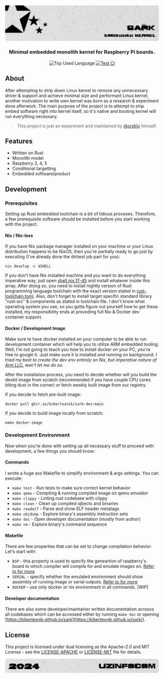 <p align="center">
    <img src=".github/assets/header.png" alt="Kibertexnik's {Sark}">
</p>

<p align="center">
    <h3 align="center">Minimal embedded monolith kernel for Raspberry Pi boards.</h3>
</p>

<p align="center">
    <img align="center" src="https://img.shields.io/github/languages/top/kibertexnik/sark?style=flat&logo=rust&logoColor=ffffff&labelColor=242424&color=242424" alt="Top Used Language">
    <a href="https://github.com/kibertexnik/sark/actions/workflows/test.yml"><img align="center" src="https://img.shields.io/github/actions/workflow/status/kibertexnik/sark/test.yml?style=flat&logo=github&logoColor=ffffff&labelColor=242424&color=242424" alt="Test CI"></a>
</p>

## About

After attempting to strip down Linux kernel to remove any unnecessary driver & support and achieve minimal size and performant Linux kernel, another
motivation to write own kernel was born as a research & experiment done afterwork. The main purpose of the project is to attempt to ship embed
software right into kernel itself, so it's native and booting kernel will run everything necessary.

> This project is just an experiment and maintained by [@orzklv](https://github.com/orzklv) himself.

## Features

- Written on Rust
- Monolith model
- Raspberry 3, 4, 5
- Conditional targetting
- Embedded software/product

## Development

### Prerequisites

Setting up Rust embedded toolchain is a bit of tidious proceses. Therefore, a few prerequisite software should be installed before you start working with the project.

#### Nix / Nix-less

If you have Nix package manager installed on your machine or your Linux distribution happens to be NixOS, then you're partially ready to go just by executing (I've already done the dirtiest job part for you):

```shell
nix develop -c $SHELL
```

If you don't have Nix installed machine and you want to do everything imperative way, just open [shell.nix:17-45](https://github.com/kibertexnik/sark/blob/26e0660725a2e88f877dea10f686150af737d08e/shell.nix#L17-L45) and install whatever inside this array. After doing so, you need to install nightly version of Rust programming language toolchain with the exact version stated in [rust-toolchain.toml](https://github.com/kibertexnik/sark/blob/main/rust-toolchain.toml). Also, don't forget to install target specific standard library "rust-src" & components as stated in toolchain file. I don't know what operating system you use, so you gotta figure out yourself how to get these installed, my responsibility ends at provoding full Nix & Docker dev container support.

#### Docker / Development Image

Make sure to have docker installed on your computer to be able to run development container which will help you to utilize ARM embedded tooling. Well, I'm not going to teach you how to install docker on your PC, you're free to google it. Just make sure it is installed and running on background. _I tried my best to create the dev env entirely on Nix, but imperative nature of [Arm LLC.](https://arm.com) won't let me do so._

After the installation process, you need to decide whether will you build the devkit image from scratch (recommended if you have couple CPU cores biting dust in the corner) or fetch weekly built image from our registry.

If you decide to fetch pre-built image:

```shell
docker pull ghcr.io/kibertexnik/sark-dev:main
```

If you decide to build image locally from scratch:

```shell
make docker-image
```

### Development Environment

Now when you're done with setting up all necessary stuff to proceed with development, a few things you should know:

#### Commands

I wrote a huge ass Makefile to simplify environment & args settings. You can execute:

- `make test` - Run tests to make sure correct kernel behavior
- `make qemu` - Compiling & running compiled image on qemu emulator
- `make clippy` - Linting rust codebase with clippy
- `make clean` - Clean up compiled ojbects and binaries
- `make readelf` - Parse and show ELF header metatags
- `make objdump` - Explore binary's assembly instruction sets
- `make doc` - Open developer documentation (mostly from author)
- `make nm` - Explore binary's command sequence

#### Makefile

There are few properties that can be set to change compilation behavior. Let's start with:

- `BSP` - this property is used to specify the geneartion of raspberry's board to which compiler will compile for and emulate images on. [Refer to for more](https://github.com/kibertexnik/sark/blob/26e0660725a2e88f877dea10f686150af737d08e/Makefile#L23-L68)
- `SERIAL` - specify whether the emulated environment should show assembly of running image or serial outputs. [Refer to for more](https://github.com/kibertexnik/sark/blob/26e0660725a2e88f877dea10f686150af737d08e/Makefile#L28-L32)
- `DOCKER` - use only docker or nix environment in all commands. [WIP]

#### Developer documentation

There are also some developer/maintainer written documentation acrosos all codebases which can be accessed either by running `make doc` or opening [https://kibertexnik.github.io/sark](https://kibertexnik.github.io/sark/).

## License

This project is licensed under dual licensing as the Apache-2.0 and MIT License - see the [LICENSE-APACHE](license-apache) or [LICENSE-MIT](license-mit) file for details.

<p align="center">
    <img src=".github/assets/footer.png" alt="Kibertexnik's {Sark}">
</p>
